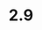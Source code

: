 ---
layout: default
title: 2.9
lang: fr
headline: |-
  Créer un programme de chercheurs autochtones invités
why: |-
  L’ancien Institut d’études canadiennes et autochtones offrait <a href="https://arts.uottawa.ca/canada/fr/recherche/stages">un programme de stage de recherche international</a> qui fournit une invitation et un espace de travail à différents types de chercheurs souhaitant faire un séjour à Ottawa. Avec l’abolition éventuelle du programme en études canadiennes, ces stages de recherche seront repensés sous la forme d’un programme de chercheurs autochtones invités.
when: |-
  Long terme
how: |-
  Nécessite la collaboration de la Faculté des arts et du nouvel Institut de recherche et d’études autochtones. Les partenariats avec d’autres facultés peuvent aider à faciliter le recrutement de chercheurs autochtones à l’échelle nationale et internationale possédant une expertise en recherche fondée sur des perspectives disciplinaires distinctes, et contribuer au financement de différents événements, comme une série de conférenciers ou une conférence.
cost: |-
  Dans la mesure où les fonds existants peuvent être réaffectés (voir ci-dessus), les coûts différentiels devraient être minimes.
who: |-
  Provost/doyen de la Faculté des arts/déléguée universitaire à la participation autochtone/directrice, IÉCA
---